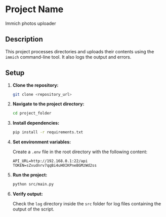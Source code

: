 # Project Name

Immich photos uploader

## Description

This project processes directories and uploads their contents using the `immich` command-line tool. It also logs the output and errors.

## Setup

1. **Clone the repository:**

    ```bash
    git clone <repository_url>
    ```

2. **Navigate to the project directory:**

    ```bash
    cd project_folder
    ```

3. **Install dependencies:**

    ```bash
    pip install -r requirements.txt
    ```

4. **Set environment variables:**

    Create a `.env` file in the root directory with the following content:

    ```plaintext
    API_URL=http://192.168.0.1:22/api
    TOKEN=sZvudnrv7qqBi4uH0IKPneBGMzWd2ss
    ```

5. **Run the project:**

    ```bash
    python src/main.py
    ```

6. **Verify output:**

    Check the `log` directory inside the `src` folder for log files containing the output of the script.
